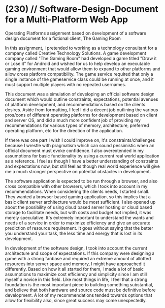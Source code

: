 # (230) // Software-Design-Document for a Multi-Platform Web App
Operating Platforms assignment based on development of a software design document for a fictional client, The Gaming Room

In this assignment, I pretended to working as a technology consultant for a company called Creative Technology Solutions. A game development company called "The Gaming Room" had developed a game titled "Draw it or Lose it" for Android and wished for us to help develop an executable gaming environment that would allow them to expand to other platforms and allow cross platform compatibility. The game service required that only a single instance of the gameservice class could be running at once, and it must support multiple players with no repeated usernames.

This document was a simulation of developing an official software design document which would outline constraints, expectations, potential avenues of platform development, and recommendations based on the clients desires. Aside from formatting, I feel I did a decent job outlining the various pros/cons of different operating platforms for development based on client and server OS, and did a much more confident job of providing my recommendations for various types of memory, architecture, preferred operating platform, etc for the direction of the application.

If there was one part I wish I could improve on, it's constraints/challenges because I wrestle with pragmatism which can sound pessimistic when an official document must evoke confidence. I also overextended in my assumptions for basic functionality by using a current real world application as a reference. I feel as though I have a better understanding of constraints and expectations now, but still feel as though real world experience will give me a much stronger perspective on potential obstacles in development.

The software application is expected to be run through a browser, and also cross compatible with other browsers, which I took into account in my recommendations. When considering the clients needs, I started small. They wanted a browser based gaming application, so this implies that a basic client server architecture would be most sufficient. I also opened up about the possibility of using cloud based server hosting or cloud based storage to facilitate needs, but with costs and budget not implied, it was merely speculative. It's extremely important to understand the wants and needs of a service in order to maximize efficiency and give an accurate prediction of resource requirement. It goes without saying that the better you understand your task, the less time and energy that is lost in its development.

In development of the software design, I took into account the current architecture and scope of expectations. If this company were designing a game with a strong fanbase and required an extreme amount of allotted resources into server space and memory, I might have approached it differently. Based on how it all started for them, I made a lot of basic assumptions to maximize cost efficiency and simplicity since I am still myself a novice in this field. Like most things in life, I feel that a strong foundation is the most important piece to building something substantial, and believe that both hardware and source code must be definitive before development. A lot of my recommendations tended towards options that allow for flexibility also, since great success may come unexpectedly. 
